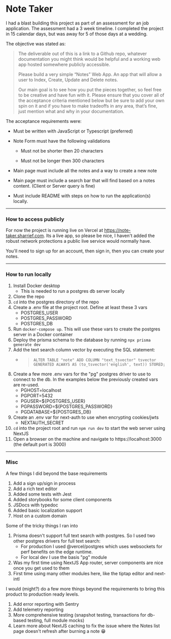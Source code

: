 # Note Taker

I had a blast building this project as part of an assessment for an job application. The assessment had a 3 week timeline. I completed the project in 15 calendar days, but was away for 5 of those days at a wedding.

The objective was stated as:
> The deliverable out of this is a link to a Github repo, whatever documentation you might think would be helpful and a working web app hosted somewhere publicly accessible.
>
> Please build a very simple “Notes” Web App. An app that will allow a user to Index, Create, Update and Delete notes. 
> 
> Our main goal is to see how you put the pieces together, so feel free to be creative and have fun with it. Please ensure that you cover all of the acceptance criteria mentioned below but be sure to add your own spin on it and if you have to make tradeoffs in any area, that’s fine, just mention what and why in your documentation.

The acceptance requirements were:

- Must be written with JavaScript or Typescript (preferred)

- Note Form must have the following validations

  - Must not be shorter then 20 characters

  - Must not be longer then 300 characters

- Main page must include all the notes and a way to create a new note

- Main page must include a search bar that will find based on a notes content. (Client or Server query is fine)

- Must include README with steps on how to run the application(s) locally.
---
### How to access publicly
For now the project is running live on Vercel at https://note-taker.sharrief.com. Its a live app, so please be nice, I haven't added the robust network protections a public live service would normally have.

You'll need to sign up for an account, then sign in, then you can create your notes.

---
### How to run locally
1. Install Docker desktop
    - This is needed to run a postgres db server locally
1. Clone the repo
1. ``cd`` into the postgres directory of the repo
1. Create a .env file at the project root. Define at least these 3 vars
    - POSTGRES_USER
    - POSTGRES_PASSWORD
    - POSTGRES_DB 
1. Run ``docker-compose up``. This will use these vars to create the postgres server in a Docker container
1. Deploy the prisma schema to the database by running ``npx prisma generate dev``
1. Add the text search column vector by executing the SQL statement: 
    - > ``
    ALTER TABLE "note" ADD COLUMN "text_tsvector" tsvector GENERATED ALWAYS AS (to_tsvector('english', text)) STORED;
    ``
1. Create a few more .env vars for the "pg" postgres driver to use to connect to the db. In the examples below the previously created vars are re-used.
    - PGHOST=localhost
    - PGPORT=5432
    - PGUSER=${POSTGRES_USER}
    - PGPASSWORD=${POSTGRES_PASSWORD}
    - PGDATABASE=${POSTGRES_DB}
1. Create an .env var for next-auth to use when encrypting cookies/jwts
    - NEXTAUTH_SECRET
1. ``cd`` into the project root and run ``npm run dev`` to start the web server using NextJS
1. Open a browser on the machine and navigate to https://localhost:3000 (the default port is 3000)

---
### Misc

A few things I did beyond the base requirements
1. Add a sign up/sign in process
1. Add a rich text editor
1. Added some tests with Jest
1. Added storybooks for some client components
1. JSDocs with typedoc
1. Added basic localization support
1. Host on a custom domain

Some of the tricky things I ran into
1. Prisma doesn't support full text search with postgres. So I used two other postgres drivers for full text search: 
      - For production I used @vercel/postgres which uses websockets for perf benefits on the edge runtime. 
      - For local dev I use the basis "pg" module
1. Was my first time using NextJS App router, server components are nice once you get used to them
1. First time using many other modules here, like the tiptap editor and next-intl

I would (might?) do a few more things beyond the requirements to bring this product to production ready levels.

1. Add error reporting with Sentry
1. Add telemetry reporting
1. More comprehensive testing (snapshot testing, transactions for db-based testing, full module mocks)
1. Learn more about NextJS caching to fix the issue where the Notes list page doesn't refresh after burning a note 😁